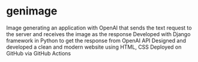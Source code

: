 # genimage

Image generating an application with OpenAI that sends the text request to the server and receives the image as the
response
Developed with Django framework in Python to get the response from OpenAI API
Designed and developed a clean and modern website using HTML, CSS
Deployed on GitHub via GitHub Actions
